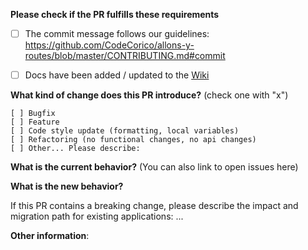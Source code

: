 **Please check if the PR fulfills these requirements**
- [ ] The commit message follows our guidelines: https://github.com/CodeCorico/allons-y-routes/blob/master/CONTRIBUTING.md#commit
- [ ] Docs have been added / updated to the [Wiki](https://allons-y.io/wiki)


**What kind of change does this PR introduce?** (check one with "x")
```
[ ] Bugfix
[ ] Feature
[ ] Code style update (formatting, local variables)
[ ] Refactoring (no functional changes, no api changes)
[ ] Other... Please describe:
```

**What is the current behavior?** (You can also link to open issues here)



**What is the new behavior?**



If this PR contains a breaking change, please describe the impact and migration path for existing applications: ...


**Other information**:
